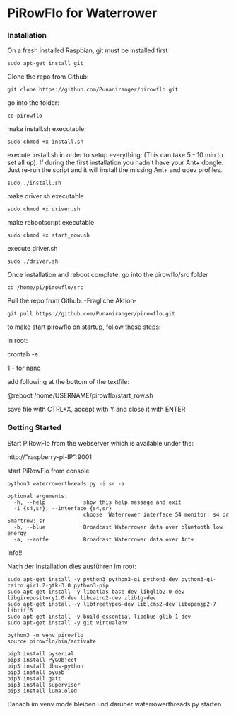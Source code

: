 # PiRowFlo for Waterrower

### Installation
On a fresh installed Raspbian, git must be installed first 

    sudo apt-get install git

Clone the repo from Github: 

    git clone https://github.com/Punaniranger/pirowflo.git
    
go into the folder: 

    cd pirowflo 

make install.sh executable: 

    sudo chmod +x install.sh

execute install.sh in order to setup everything: (This can take 5 - 10 min to set all up). If during the first installation
you hadn't have your Ant+ dongle. Just re-run the script and it will install the missing Ant+ and udev profiles.

    sudo ./install.sh 

make driver.sh executable

    sudo chmod +x driver.sh

make rebootscript executable

    sudo chmod +x start_row.sh

execute driver.sh

    sudo ./driver.sh

Once installation and reboot complete, go into the pirowflo/src folder

    cd /home/pi/pirowflo/src

Pull the repo from Github:  -Fragliche Aktion-

    git pull https://github.com/Punaniranger/pirowflo.git

to make start pirowflo on startup, follow these steps:

in root:

crontab -e

1 - for nano

add following at the bottom of the textfile:

@reboot /home/USERNAME/pirowflo/start_row.sh

save file with CTRL+X, accept with Y and close it with ENTER


### Getting Started

Start PiRowFlo from the webserver which is available under the: 

http://"raspberry-pi-IP":9001 

start PiRowFlo from console 

  
    python3 waterrowerthreads.py -i sr -a
    
    optional arguments:
      -h, --help            show this help message and exit
      -i {s4,sr}, --interface {s4,sr}
                            choose  Waterrower interface S4 monitor: s4 or Smartrow: sr
      -b, --blue            Broadcast Waterrower data over bluetooth low energy
      -a, --antfe           Broadcast Waterrower data over Ant+


Info!!

Nach der Installation dies ausführen im root:

    sudo apt-get install -y python3 python3-gi python3-dev python3-gi-cairo gir1.2-gtk-3.0 python3-pip
    sudo apt-get install -y libatlas-base-dev libglib2.0-dev libgirepository1.0-dev libcairo2-dev zlib1g-dev
    sudo apt-get install -y libfreetype6-dev liblcms2-dev libopenjp2-7 libtiff6
    sudo apt-get install -y build-essential libdbus-glib-1-dev
    sudo apt-get install -y git virtualenv

    python3 -m venv pirowflo
    source pirowflo/bin/activate

    pip3 install pyserial
    pip3 install PyGObject
    pip3 install dbus-python
    pip3 install pyusb
    pip3 install gatt
    pip3 install supervisor
    pip3 install luma.oled

Danach im venv mode bleiben und darüber waterrowerthreads.py starten
